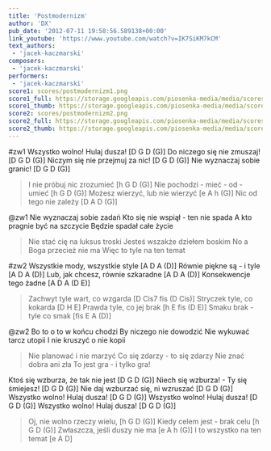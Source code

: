 ```yaml
---
title: 'Postmodernizm'
author: 'DX'
pub_date: '2012-07-11 19:58:56.589138+00:00'
link_youtube: 'https://www.youtube.com/watch?v=IK7SiKM7kCM'
text_authors:
 - 'jacek-kaczmarski'
composers:
 - 'jacek-kaczmarski'
performers:
 - 'jacek-kaczmarski'
score1: scores/postmodernizm1.png
score1_full: https://storage.googleapis.com/piosenka-media/media/scores/postmodernizm1.png
score1_thumb: https://storage.googleapis.com/piosenka-media/media/scores/postmodernizm1.png.180x0_q85_upscale.jpg
score2: scores/postmodernizm2.png
score2_full: https://storage.googleapis.com/piosenka-media/media/scores/postmodernizm2.png
score2_thumb: https://storage.googleapis.com/piosenka-media/media/scores/postmodernizm2.png.180x0_q85_upscale.jpg
---
```


#zw1
Wszystko wolno! Hulaj dusza! [D G D (G)]
Do niczego się nie zmuszaj! [D G D (G)]
Niczym się nie przejmuj za nic! [D G D (G)]
Nie wyznaczaj sobie granic! [D G D (G)]
>I nie próbuj nic zrozumieć [h G D (G)]
>Nie pochodzi - mieć - od - umieć [h G D (G)]
>Możesz wierzyć, lub nie wierzyć [e A h (G)]
>Nic od tego nie zależy [D A D (G)]

@zw1
Nie wyznaczaj sobie zadań
Kto się nie wspiął - ten nie spada
A kto pragnie być na szczycie
Będzie spadał całe życie
>Nie stać cię na luksus troski
>Jesteś wszakże dziełem boskim
>No a Boga przecież nie ma
>Więc to tyle na ten temat

#zw2
Wszystkie mody, wszystkie style [A D A (D)]
Równie piękne są - i tyle [A D A (D)]
Lub, jak chcesz, równie szkaradne [A D A (D)]
Konsekwencje tego żadne [A D A (D E)]
>Zachwyt tyle wart, co wzgarda [D Cis7 fis (D Cis)]
>Stryczek tyle, co kokarda [D H E]
>Prawda tyle, co jej brak [h E fis (D E)]
>Smaku brak - tyle co smak [fis E A (D)]

@zw2
Bo to o to w końcu chodzi
By niczego nie dowodzić
Nie wykuwać tarcz utopii
I nie kruszyć o nie kopii
>Nie planować i nie marzyć
>Co się zdarzy - to się zdarzy
>Nie znać dobra ani zła
>To jest gra - i tylko gra!

Ktoś się wzburza, że tak nie jest [D G D (G)]
Niech się wzburza! - Ty się śmiejesz! [D G D (G)]
Nie daj wzburzać się, ni wzruszać [D G D (G)]
Wszystko wolno! Hulaj dusza! [D G D (G)]
Wszystko wolno! Hulaj dusza! [D G D (G)]
Wszystko wolno! Hulaj dusza! [D G D (G)]
>Oj, nie wolno rzeczy wielu, [h G D (G)]
>Kiedy celem jest - brak celu [h G D (G)]
>Zwłaszcza, jeśli duszy nie ma [e A h (G)]
>I to wszystko na ten temat [e A D]